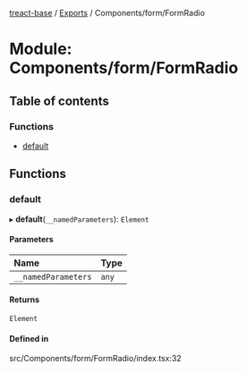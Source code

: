 [treact-base](../README.md) / [Exports](../modules.md) / Components/form/FormRadio

# Module: Components/form/FormRadio

## Table of contents

### Functions

- [default](Components_form_FormRadio.md#default)

## Functions

### default

▸ **default**(`__namedParameters`): `Element`

#### Parameters

| Name | Type |
| :------ | :------ |
| `__namedParameters` | `any` |

#### Returns

`Element`

#### Defined in

src/Components/form/FormRadio/index.tsx:32
